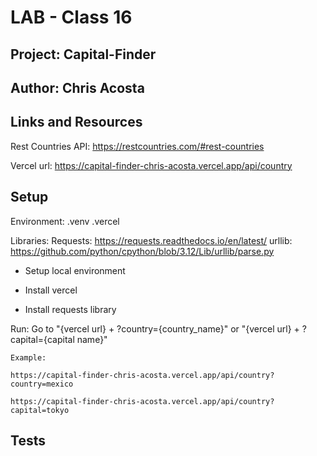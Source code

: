 # LAB - Class 16

## Project: Capital-Finder

## Author: Chris Acosta

## Links and Resources

Rest Countries API: https://restcountries.com/#rest-countries

Vercel url: https://capital-finder-chris-acosta.vercel.app/api/country

## Setup

Environment:
    .venv
    .vercel

Libraries:
    Requests: https://requests.readthedocs.io/en/latest/
    urllib: https://github.com/python/cpython/blob/3.12/Lib/urllib/parse.py

* Setup local environment

* Install vercel

* Install requests library


Run:
    Go to "{vercel url} + ?country={country_name}" or "{vercel url} + ?capital={capital name}"

    Example: 
    
    https://capital-finder-chris-acosta.vercel.app/api/country?country=mexico

    https://capital-finder-chris-acosta.vercel.app/api/country?capital=tokyo


## Tests
